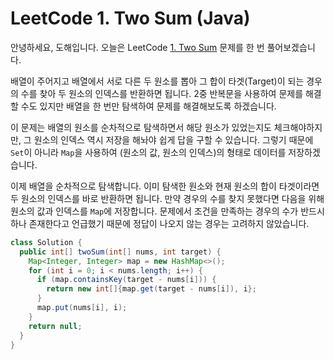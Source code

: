 # LeetCode 1. Two Sum (Java)

안녕하세요, 도해입니다. 오늘은 LeetCode [1. Two Sum](https://leetcode.com/problems/two-sum/) 문제를 한 번 풀어보겠습니다.

배열이 주어지고 배열에서 서로 다른 두 원소를 뽑아 그 합이 타겟(Target)이 되는 경우의 수를 찾아 두 원소의 인덱스를 반환하면 됩니다. 2중 반복문을 사용하여 문제를 해결할 수도 있지만 배열을 한 번만 탐색하여 문제를 해결해보도록 하겠습니다.

이 문제는 배열의 원소를 순차적으로 탐색하면서 해당 원소가 있었는지도 체크해야하지만, 그 원소의 인덱스 역시 저장을 해놔야 쉽게 답을 구할 수 있습니다. 그렇기 때문에 `Set`이 아니라 `Map`을 사용하여 (원소의 값, 원소의 인덱스)의 형태로 데이터를 저장하겠습니다.

이제 배열을 순차적으로 탐색합니다. 이미 탐색한 원소와 현재 원소의 합이 타겟이라면 두 원소의 인덱스를 바로 반환하면 됩니다. 만약 경우의 수를 찾지 못했다면 다음을 위해 원소의 값과 인덱스를 `Map`에 저장합니다. 문제에서 조건을 만족하는 경우의 수가 반드시 하나 존재한다고 언급했기 때문에 정답이 나오지 않는 경우는 고려하지 않았습니다.

```java
class Solution {
  public int[] twoSum(int[] nums, int target) {
    Map<Integer, Integer> map = new HashMap<>();
    for (int i = 0; i < nums.length; i++) {
      if (map.containsKey(target - nums[i])) {
        return new int[]{map.get(target - nums[i]), i};
      }
      map.put(nums[i], i);
    }
    return null;
  }
}
```
